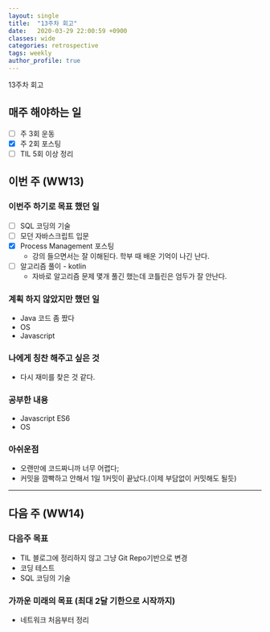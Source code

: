 ```yaml
---
layout: single
title:  "13주차 회고"
date:   2020-03-29 22:00:59 +0900
classes: wide
categories: retrospective
tags: weekly
author_profile: true
---
```


13주차 회고

## 매주 해야하는 일

- [ ] 주 3회 운동
- [x] 주 2회 포스팅
- [ ] TIL 5회 이상 정리

## 이번 주 (WW13)

### 이번주 하기로 목표 했던 일

- [ ] SQL 코딩의 기술
- [ ] 모던 자바스크립트 입문
- [x] Process Management 포스팅
  - 강의 들으면서는 잘 이해된다. 학부 때 배운 기억이 나긴 난다.
- [ ] 알고리즘 풀이 - kotlin
  - 자바로 알고리즘 문제 몇개 풀긴 했는데 코틀린은 엄두가 잘 안난다.

### 계획 하지 않았지만 했던 일

- Java 코드 좀 짰다
- OS
- Javascript

### 나에게 칭찬 해주고 싶은 것

- 다시 재미를 찾은 것 같다.

### 공부한 내용

- Javascript ES6
- OS

### 아쉬운점

- 오랜만에 코드짜니까 너무 어렵다;
- 커밋을 깜빡하고 안해서 1일 1커밋이 끝났다.(이제 부담없이 커밋해도 될듯)

---

## 다음 주 (WW14)

### 다음주 목표

- TIL 블로그에 정리하지 않고 그냥 Git Repo기반으로 변경
- 코딩 테스트
- SQL 코딩의 기술

### 가까운 미래의 목표 (최대 2달 기한으로 시작까지)

- 네트워크 처음부터 정리
